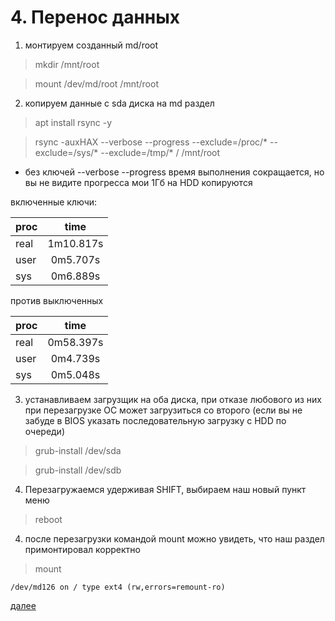 # 4. Перенос данных
1. монтируем созданный md/root
  > mkdir /mnt/root

  > mount /dev/md/root /mnt/root

2. копируем данные с sda диска на md раздел
  > apt install rsync -y

  > rsync -auxHAX --verbose --progress --exclude=/proc/* --exclude=/sys/* --exclude=/tmp/* / /mnt/root

  - без ключей --verbose --progress время выполнения сокращается, но вы не видите прогресса
мои 1Гб на HDD копируются

включенные ключи:

| proc |   time     |
|:-----|:----------:|
| real |	1m10.817s |
| user |  0m5.707s  |
| sys	 |  0m6.889s  |

против выключенных

| proc |   time     |
|:-----|:----------:|
| real |  0m58.397s |
| user |	0m4.739s  |
| sys	 |  0m5.048s  |

3. устанавливаем загрузщик на оба диска, при отказе любового из них при перезагрузке ОС может загрузиться со второго (если вы не забуде в BIOS указать последовательную загрузку с HDD по очереди)
  > grub-install /dev/sda

  > grub-install /dev/sdb

4. Перезагружаемся удерживая SHIFT, выбираем наш новый пункт меню
  > reboot


4. после перезагрузки командой mount можно увидеть, что наш раздел примонтировал корректно
  > mount

```
/dev/md126 on / type ext4 (rw,errors=remount-ro)
```

[далее](5.Completing.md)

